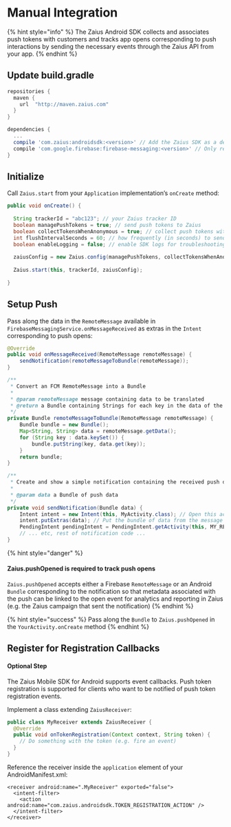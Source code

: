 # Manual Integration

{% hint style="info" %}
The Zaius Android SDK collects and associates push tokens with customers and tracks app opens corresponding to push interactions by sending the necessary events through the Zaius API from your app.
{% endhint %}

## Update build.gradle

```groovy
repositories {
  maven {
    url  "http://maven.zaius.com"
  }
}

dependencies {
  ...
  compile 'com.zaius:androidsdk:<version>' // Add the Zaius SDK as a dependency
  compile 'com.google.firebase:firebase-messaging:<version>' // Only required if you want to use mobile push messaging
}
```

## Initialize

Call `Zaius.start` from your `Application` implementation’s `onCreate` method:

```java
public void onCreate() {
  
  String trackerId = "abc123"; // your Zaius tracker ID  
  boolean managePushTokens = true; // send push tokens to Zaius
  boolean collectTokensWhenAnonymous = true; // collect push tokens without customer ID set
  int flushIntervalSeconds = 60; // how frequently (in seconds) to send events to Zaius
  boolean enableLogging = false; // enable SDK logs for troubleshooting
	
  zaiusConfig = new Zaius.config(managePushTokens, collectTokensWhenAnonymous, flushIntervalSeconds)
    
  Zaius.start(this, trackerId, zaiusConfig);
  
}
```

## Setup Push

Pass along the data in the `RemoteMessage` available in `FirebaseMessagingService.onMessageReceived` as extras in the `Intent` corresponding to push opens:

```java
@Override
public void onMessageReceived(RemoteMessage remoteMessage) {
    sendNotification(remoteMessageToBundle(remoteMessage));
}

/**
 * Convert an FCM RemoteMessage into a Bundle
 *
 * @param remoteMessage message containing data to be translated
 * @return a Bundle containing Strings for each key in the data of the RemoteMessage
 */
private Bundle remoteMessageToBundle(RemoteMessage remoteMessage) {
    Bundle bundle = new Bundle();
    Map<String, String> data = remoteMessage.getData();
    for (String key : data.keySet()) {
        bundle.putString(key, data.get(key));
    }
    return bundle;
}

/**
 * Create and show a simple notification containing the received push data.
 *
 * @param data a Bundle of push data
 */
private void sendNotification(Bundle data) {
    Intent intent = new Intent(this, MyActivity.class); // Open this activity when the notification is clicked
    intent.putExtras(data); // Put the bundle of data from the message in here
    PendingIntent pendingIntent = PendingIntent.getActivity(this, MY_REQUEST_CODE, intent, PendingIntent.FLAG_ONE_SHOT);
    // ... etc, rest of notification code ...
}
```

{% hint style="danger" %}
#### **Zaius.pushOpened is required to track push opens**

`Zaius.pushOpened` accepts either a Firebase `RemoteMessage` or an Android `Bundle` corresponding to the notification so that metadata associated with the push can be linked to the open event for analytics and reporting in Zaius \(e.g. the Zaius campaign that sent the notification\)
{% endhint %}

{% hint style="success" %}
Pass along the `Bundle` to `Zaius.pushOpened` in the `YourActivity.onCreate` method
{% endhint %}

## Register for Registration Callbacks

#### Optional Step

The Zaius Mobile SDK for Android supports event callbacks. Push token registration is supported for clients who want to be notified of push token registration events.

Implement a class extending `ZaiusReceiver`:

```java
public class MyReceiver extends ZaiusReceiver {
  @Override
  public void onTokenRegistration(Context context, String token) {
    // Do something with the token (e.g. fire an event)
  }
}
```

Reference the receiver inside the `application` element of your AndroidManifest.xml:

```markup
<receiver android:name=".MyReceiver" exported="false">
  <intent-filter>
    <action android:name="com.zaius.androidsdk.TOKEN_REGISTRATION_ACTION" />
  </intent-filter>
</receiver>
```

